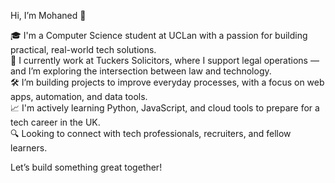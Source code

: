Hi, I’m Mohaned 👋

🎓 I'm a Computer Science student at UCLan with a passion for building practical, real-world tech solutions.  
💼 I currently work at Tuckers Solicitors, where I support legal operations — and I’m exploring the intersection between law and technology.  
🛠️ I’m building projects to improve everyday processes, with a focus on web apps, automation, and data tools.  
📈 I'm actively learning Python, JavaScript, and cloud tools to prepare for a tech career in the UK.  
🔍 Looking to connect with tech professionals, recruiters, and fellow learners.  

Let’s build something great together!
